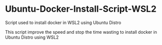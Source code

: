 # Ubuntu-Docker-Install-Script-WSL2
Script used to install docker in WSL2 using Ubuntu Distro

This script improve the speed and stop the time wasting to install docker in Ubuntu Distro using WSL2